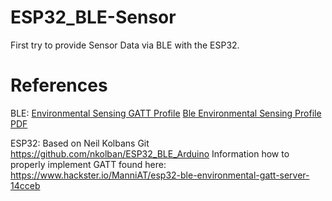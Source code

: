 # ESP32_BLE-Sensor

First try to provide Sensor Data via BLE with the ESP32.

# References
BLE:
[Environmental Sensing GATT Profile](https://www.bluetooth.com/specifications/gatt/viewer?attributeXmlFile=org.bluetooth.service.environmental_sensing.xml)
[Ble Environmental Sensing Profile PDF](https://www.bluetooth.org/docman/handlers/downloaddoc.ashx?doc_id=294796)

ESP32:
Based on Neil Kolbans Git
https://github.com/nkolban/ESP32_BLE_Arduino
Information how to properly implement GATT found here:
https://www.hackster.io/ManniAT/esp32-ble-environmental-gatt-server-14cceb
